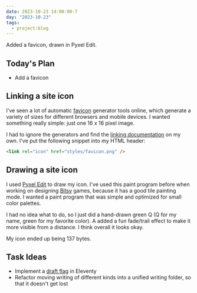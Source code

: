 ```yaml
---
date: 2023-10-23 14:00:00-7
day: "2023-10-23"
tags:
  - project:blog
---
```


Added a favicon, drawn in Pyxel Edit.

<!-- excerpt -->

## Today's Plan
- Add a favicon

## Linking a site icon

I've seen a lot of automatic [favicon](https://developer.mozilla.org/en-US/docs/Glossary/Favicon) generator tools online, which generate a variety of sizes for different browsers and mobile devices. I wanted something really simple: just one 16 x 16 pixel image.

I had to ignore the generators and find the [linking documentation](https://developer.mozilla.org/en-US/docs/Web/HTML/Attributes/rel#icon) on my own. I've put the following snippet into my HTML header:

```HTML
<link rel="icon" href="styles/favicon.png" />
```

## Drawing a site icon

I used [Pyxel Edit](https://www.pyxeledit.com/) to draw my icon. I've used this paint program before when working on designing [Bitsy](https://www.bitsy.org/) games, because it has a good tile painting mode. I wanted a paint program that was simple and optimized for small color palettes.

I had no idea what to do, so I just did a hand-drawn green Q (Q for my name, green for my favorite color). A added a fun fade/trail effect to make it more visible from a distance. I think overall it looks okay.

My icon ended up being 137 bytes.

## Task Ideas
- Implement a [draft flag](https://jkc.codes/blog/creating-drafts-in-eleventy/) in Eleventy
- Refactor moving writing of different kinds into a unified writing folder, so that it doesn't get lost
